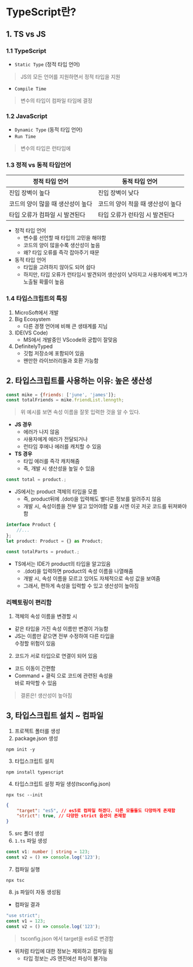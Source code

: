 # TypeScript란?
## 1. TS vs JS
### 1.1 TypeScript
- `Static Type` (정적 타입 언어)
> JS의 모든 언어를 지원하면서 정적 타입을 지원
- `Compile Time`
> 변수의 타입이 컴파일 타임에 결정

### 1.2 JavaScript
- `Dynamic Type` (동적 타입 언어)
- `Run Time`
> 변수의 타입은 런타임에 

### 1.3 정적 vs 동적 타입언어
| 정적 타입 언어 | 동적 타입 언어 |
| --- | --- |
| 진입 장벽이 높다 | 진입 장벽이 낮다 |
| 코드의 양이 많을 때 생산성이 높다 | 코드의 양이 적을 때 생산성이 높다 |
| 타입 오류가 컴파일 시 발견된다 | 타입 오류가 런타임 시 발견된다 |
- 정적 타입 언어
    + 변수를 선언할 때 타입의 고민을 해야함
    + 코드의 양이 많을수록 생산성이 높음
    + 왜? 타입 오류를 즉각 잡아주기 때문
- 동적 타입 언어
    + 타입을 고려하지 않아도 되어 쉽다
    + 하지만, 타입 오류가 런타임시 발견되어 생산성이 낮아지고 사용자에게 버그가 노출될 확률이 높음

### 1.4 타입스크립트의 특징
1. MicroSoft에서 개발
2. Big Ecosystem
    - 다른 경쟁 언어에 비해 큰 생태계를 지님
3. IDE(VS Code)
    - MS에서 개발중인 VScode와 궁합이 잘맞음
4. DefinitelyTyped
    - 깃헙 저장소에 포함되어 있음
    - 왠만한 라이브러리들과 호환 가능함

## 2. 타입스크립트를 사용하는 이유: 높은 생산성
```js
const mike = {friends: ['june', 'james']};
const totalFriends = mike.friendList.lenngth;
```
> 위 예시를 보면 속성 이름을 잘못 입력한 것을 알 수 있다.
- **JS 경우**
    + 에러가 나지 않음
    + 사용자에게 에러가 전달되거나
    + 런타임 후에나 에러를 캐치할 수 있음
- **TS 경우**
    + 타입 에러를 즉각 캐치해줌
    + 즉, 개발 시 생산성을 높일 수 있음
  
```js
const total = product.;
```
- JS에서는 product 객체의 타입을 모름
    + 즉, product뒤에 .(dot)을 입력해도 별다른 정보를 알려주지 않음
    + 개발 시, 속성이름을 전부 알고 있어야함 모를 시엔 이곳 저곳 코드를 뒤져봐야 함
```ts
interface Product {
    //...
};
let product: Product = {} as Product;

const totalParts = product.;
```
- TS에서는 IDE가 product의 타입을 알고있음
    + .(dot)을 입력하면 product의 속성 이름을 나열해줌
    + 개발 시, 속성 이름을 모르고 있어도 자체적으로 속성 값을 보여줌
    + 그래서, 편하게 속성을 입력할 수 있고 생산성이 높아짐
  
### 리펙토링이 편리함
1. 객체의 속성 이름을 변경할 시
- 같은 타입을 가진 속성 이름만 변경이 가능함
- JS는 이름만 같으면 전부 수정하여 다른 타입을  
수정할 위험이 있음
2. 코드가 서로 타입으로 연결이 되어 있음
- 코드 이동이 간편함
- Command + 클릭 으로 코드에 관련된 속성을  
바로 파악할 수 있음

> 결론은! 생산성이 높아짐

## 3, 타입스크립트 설치 ~ 컴파일
1. 프로젝트 폴터를 생성
2. package.json 생성
```
npm init -y
```
3. 타입스크립트 설치
```
npm install typescript
```
4. 타입스크립트 설정 파일 생성(tsconfig.json)
```
npx tsc --init
```
```json
{
    "target": "es5", // es5로 컴파일 하겠다. 다른 모듈들도 다양하게 존재함
    "strict": true, // 다양한 strict 옵션이 존재함
}
```
5. src 폴더 생성
6. `1.ts` 파일 생성
```ts
const v1: number | string = 123;
const v2 = () => console.log('123');
```
7. 컴파일 실행
```
npx tsc
```
8. js 파일이 자동 생성됨
- 컴파일 결과
```js
"use strict";
const v1 = 123;
const v2 = () => console.log('123');
```
> tsconfig.json 에서 target을 es6로 변경함

- 위처럼 타입에 대한 정보는 제외하고 컴파일 됨
    + 타입 정보는 JS 엔진에선 파싱이 불가능
